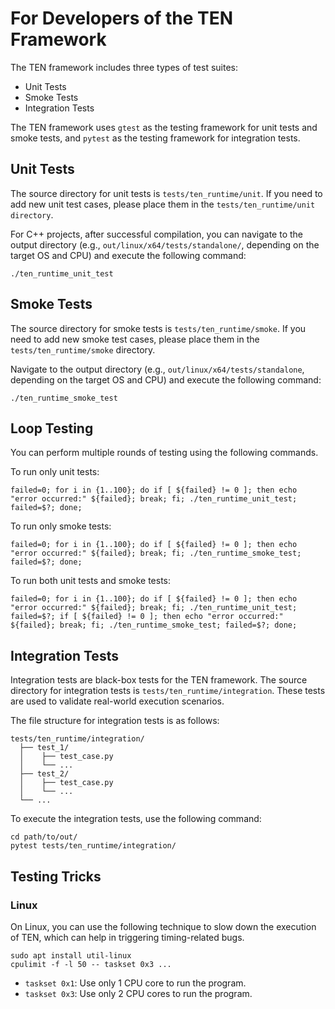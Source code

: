 # For Developers of the TEN Framework

The TEN framework includes three types of test suites:

* Unit Tests
* Smoke Tests
* Integration Tests

The TEN framework uses `gtest` as the testing framework for unit tests and smoke tests, and `pytest` as the testing framework for integration tests.

## Unit Tests

The source directory for unit tests is `tests/ten_runtime/unit`. If you need to add new unit test cases, please place them in the `tests/ten_runtime/unit directory`.

For C++ projects, after successful compilation, you can navigate to the output directory (e.g., `out/linux/x64/tests/standalone/`, depending on the target OS and CPU) and execute the following command:

```shell
./ten_runtime_unit_test
```

## Smoke Tests

The source directory for smoke tests is `tests/ten_runtime/smoke`. If you need to add new smoke test cases, please place them in the `tests/ten_runtime/smoke` directory.

Navigate to the output directory (e.g., `out/linux/x64/tests/standalone`, depending on the target OS and CPU) and execute the following command:

```shell
./ten_runtime_smoke_test
```

## Loop Testing

You can perform multiple rounds of testing using the following commands.

To run only unit tests:

```shell
failed=0; for i in {1..100}; do if [ ${failed} != 0 ]; then echo "error occurred:" ${failed}; break; fi; ./ten_runtime_unit_test; failed=$?; done;
```

To run only smoke tests:

```shell
failed=0; for i in {1..100}; do if [ ${failed} != 0 ]; then echo "error occurred:" ${failed}; break; fi; ./ten_runtime_smoke_test; failed=$?; done;
```

To run both unit tests and smoke tests:

```shell
failed=0; for i in {1..100}; do if [ ${failed} != 0 ]; then echo "error occurred:" ${failed}; break; fi; ./ten_runtime_unit_test; failed=$?; if [ ${failed} != 0 ]; then echo "error occurred:" ${failed}; break; fi; ./ten_runtime_smoke_test; failed=$?; done;
```

## Integration Tests

Integration tests are black-box tests for the TEN framework. The source directory for integration tests is `tests/ten_runtime/integration`. These tests are used to validate real-world execution scenarios.

The file structure for integration tests is as follows:

```text
tests/ten_runtime/integration/
  ├── test_1/
  │    ├── test_case.py
  │    └── ...
  ├── test_2/
  │    ├── test_case.py
  │    └── ...
  └── ...
```

To execute the integration tests, use the following command:

```shell
cd path/to/out/
pytest tests/ten_runtime/integration/
```

## Testing Tricks

### Linux

On Linux, you can use the following technique to slow down the execution of TEN, which can help in triggering timing-related bugs.

```shell
sudo apt install util-linux
cpulimit -f -l 50 -- taskset 0x3 ...
```

* `taskset 0x1`: Use only 1 CPU core to run the program.
* `taskset 0x3`: Use only 2 CPU cores to run the program.
